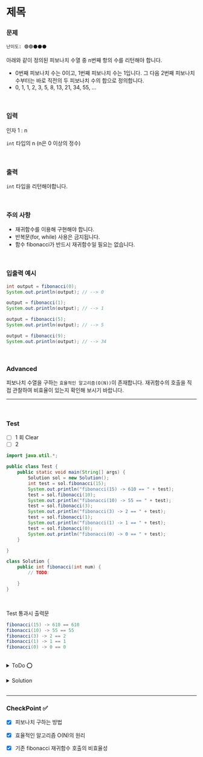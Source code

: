 # 제목

### 문제 
`난이도: 🟢🟢⚫️⚫️⚫️`

아래와 같이 정의된 피보나치 수열 중 n번째 항의 수를 리턴해야 합니다.

- 0번째 피보나치 수는 0이고, 1번째 피보나치 수는 1입니다. 그 다음 2번째 피보나치 수부터는 바로 직전의 두 피보나치 수의 합으로 정의합니다.
- 0, 1, 1, 2, 3, 5, 8, 13, 21, 34, 55, ...



<br>

### 입력

인자 1 : n

`int` 타입의 n (n은 0 이상의 정수)

<br>

### 출력

`int` 타입을 리턴해야합니다.

<br>

### 주의 사항

- 재귀함수를 이용해 구현해야 합니다.
- 반복문(for, while) 사용은 금지됩니다.
- 함수 fibonacci가 반드시 재귀함수일 필요는 없습니다.

<br>

### 입출력 예시

```Java
int output = fibonacci(0);
System.out.println(output); // --> 0

output = fibonacci(1);
System.out.println(output); // --> 1

output = fibonacci(5);
System.out.println(output); // --> 5

output = fibonacci(9);
System.out.println(output); // --> 34
```

<br>

### Advanced

피보나치 수열을 구하는 `효율적인 알고리즘(O(N))`이 존재합니다. 재귀함수의 호출을 직접 관찰하여 비효율이 있는지 확인해 보시기 바랍니다.

---

<br>

### Test

- [ ] 1 회 Clear
- [ ] 2 

```java
import java.util.*;

public class Test {
    public static void main(String[] args) {
        Solution sol = new Solution();
        int test = sol.fibonacci(15);
        System.out.println("fibonacci(15) -> 610 == " + test);
        test = sol.fibonacci(10);
        System.out.println("fibonacci(10) -> 55 == " + test);
        test = sol.fibonacci(3);
        System.out.println("fibonacci(3) -> 2 == " + test);
        test = sol.fibonacci(1);
        System.out.println("fibonacci(1) -> 1 == " + test);
        test = sol.fibonacci(0);
        System.out.println("fibonacci(0) -> 0 == " + test);
    }

}

class Solution {
    public int fibonacci(int num) {
        // TODO:

    }
}


```

<br>

Test 통과시 출력문
```java
fibonacci(15) -> 610 == 610
fibonacci(10) -> 55 == 55
fibonacci(3) -> 2 == 2
fibonacci(1) -> 1 == 1
fibonacci(0) -> 0 == 0
```

<br>

<details>
    <summary>ToDo ⭕️</summary>

- [x] Test Clear!
- [x] CheckPoint 작성! 
- [ ] 효율적인 알고리즘 이해(memorization)
</details>

<br>

<details>
    <summary>Solution</summary>

```java
class Solution {
    public int fibonacci(int num) {
        // TODO:
        if(num == 0 ) return 0;
        int[] cache = new int[num + 1];
        cache[1] = 1;
        if(num >= 2) {
            cache[2] = 1;
        }

        return fibo_memorization(num, cache);
    }

    int temp;
    public int fibo_memorization(int num, int[] cache) {
        if(cache[num] > 0) {
            return cache[num];
        }
        else {
            temp = fibo_memorization(num-1, cache) + fibo_memorization(num-2, cache);
            cache[num] = temp;
            return temp;
        }
    }
}   
```
</details>

<br>

---

### CheckPoint ✅

- [x] 피보나치 구하는 방법
- [x] 효율적인 알고리즘 O(N)의 원리
- [x] 기존 fibonacci 재귀함수 호출의 비효율성  
 